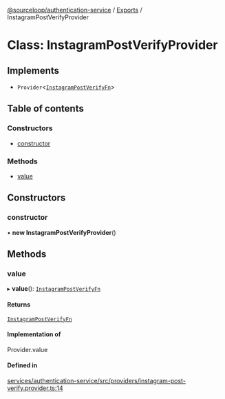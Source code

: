 [@sourceloop/authentication-service](../README.md) / [Exports](../modules.md) / InstagramPostVerifyProvider

# Class: InstagramPostVerifyProvider

## Implements

- `Provider`<[`InstagramPostVerifyFn`](../modules.md#instagrampostverifyfn)\>

## Table of contents

### Constructors

- [constructor](InstagramPostVerifyProvider.md#constructor)

### Methods

- [value](InstagramPostVerifyProvider.md#value)

## Constructors

### constructor

• **new InstagramPostVerifyProvider**()

## Methods

### value

▸ **value**(): [`InstagramPostVerifyFn`](../modules.md#instagrampostverifyfn)

#### Returns

[`InstagramPostVerifyFn`](../modules.md#instagrampostverifyfn)

#### Implementation of

Provider.value

#### Defined in

[services/authentication-service/src/providers/instagram-post-verify.provider.ts:14](https://github.com/sourcefuse/loopback4-microservice-catalog/blob/00e854d46/services/authentication-service/src/providers/instagram-post-verify.provider.ts#L14)
